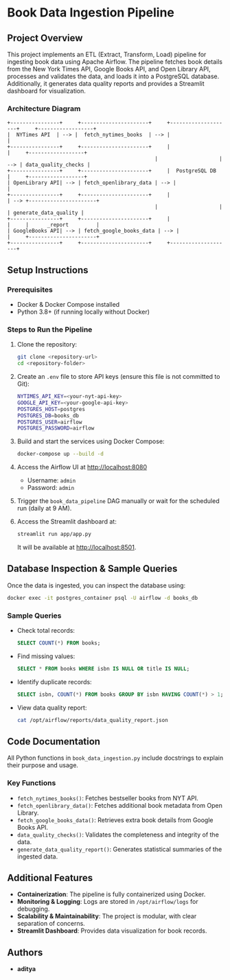 # Book Data Ingestion Pipeline

## Project Overview
This project implements an ETL (Extract, Transform, Load) pipeline for ingesting book data using Apache Airflow. The pipeline fetches book details from the New York Times API, Google Books API, and Open Library API, processes and validates the data, and loads it into a PostgreSQL database. Additionally, it generates data quality reports and provides a Streamlit dashboard for visualization.

### Architecture Diagram
```
+----------------+     +----------------------+     +--------------------+     +------------------+
|  NYTimes API  | --> |  fetch_nytimes_books  | --> |                    |
+----------------+     +----------------------+     |                    |     +------------------+
                                                |                    | --> | data_quality_checks |
+----------------+     +----------------------+     |  PostgreSQL DB    |     +------------------+
| OpenLibrary API| --> | fetch_openlibrary_data | --> |                    |
+----------------+     +----------------------+     |                    | --> +----------------------+
                                                |                    |     | generate_data_quality |
+----------------+     +----------------------+     |                    |     |      _report         |
| GoogleBooks API| --> | fetch_google_books_data | --> |                    |     +----------------------+
+----------------+     +----------------------+     +--------------------+
```

## Setup Instructions
### Prerequisites
- Docker & Docker Compose installed
- Python 3.8+ (if running locally without Docker)

### Steps to Run the Pipeline
1. Clone the repository:
   ```bash
   git clone <repository-url>
   cd <repository-folder>
   ```

2. Create an `.env` file to store API keys (ensure this file is not committed to Git):
   ```bash
   NYTIMES_API_KEY=<your-nyt-api-key>
   GOOGLE_API_KEY=<your-google-api-key>
   POSTGRES_HOST=postgres
   POSTGRES_DB=books_db
   POSTGRES_USER=airflow
   POSTGRES_PASSWORD=airflow
   ```

3. Build and start the services using Docker Compose:
   ```bash
   docker-compose up --build -d
   ```

4. Access the Airflow UI at [http://localhost:8080](http://localhost:8080)
   - Username: `admin`
   - Password: `admin`

5. Trigger the `book_data_pipeline` DAG manually or wait for the scheduled run (daily at 9 AM).

6. Access the Streamlit dashboard at:
   ```bash
   streamlit run app/app.py
   ```
   It will be available at [http://localhost:8501](http://localhost:8501).

## Database Inspection & Sample Queries
Once the data is ingested, you can inspect the database using:
```bash
docker exec -it postgres_container psql -U airflow -d books_db
```

### Sample Queries
- Check total records:
  ```sql
  SELECT COUNT(*) FROM books;
  ```
- Find missing values:
  ```sql
  SELECT * FROM books WHERE isbn IS NULL OR title IS NULL;
  ```
- Identify duplicate records:
  ```sql
  SELECT isbn, COUNT(*) FROM books GROUP BY isbn HAVING COUNT(*) > 1;
  ```
- View data quality report:
  ```bash
  cat /opt/airflow/reports/data_quality_report.json
  ```

## Code Documentation
All Python functions in `book_data_ingestion.py` include docstrings to explain their purpose and usage.

### Key Functions
- `fetch_nytimes_books()`: Fetches bestseller books from NYT API.
- `fetch_openlibrary_data()`: Fetches additional book metadata from Open Library.
- `fetch_google_books_data()`: Retrieves extra book details from Google Books API.
- `data_quality_checks()`: Validates the completeness and integrity of the data.
- `generate_data_quality_report()`: Generates statistical summaries of the ingested data.

## Additional Features
- **Containerization**: The pipeline is fully containerized using Docker.
- **Monitoring & Logging**: Logs are stored in `/opt/airflow/logs` for debugging.
- **Scalability & Maintainability**: The project is modular, with clear separation of concerns.
- **Streamlit Dashboard**: Provides data visualization for book records.

## Authors
- **aditya**

